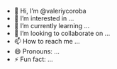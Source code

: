 - 👋 Hi, I’m @valeriycoroba
- 👀 I’m interested in ...
- 🌱 I’m currently learning ...
- 💞️ I’m looking to collaborate on ...
- 📫 How to reach me ...
- 😄 Pronouns: ...
- ⚡ Fun fact: ...

<!---
valeriycoroba/valeriycoroba is a ✨ special ✨ repository because its `README.md` (this file) appears on your GitHub profile.
You can click the Preview link to take a look at your changes.
--->
